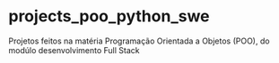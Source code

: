 # projects_poo_python_swe
 Projetos feitos na matéria Programação Orientada a Objetos (POO), do modúlo desenvolvimento Full Stack
